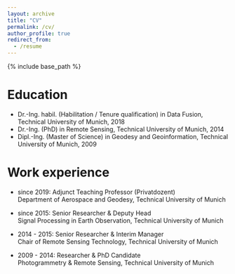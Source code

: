 ```yaml
---
layout: archive
title: "CV"
permalink: /cv/
author_profile: true
redirect_from:
  - /resume
---
```


{% include base_path %}

Education
======
* Dr.-Ing. habil. (Habilitation / Tenure qualification) in Data Fusion, Technical University of Munich, 2018 
* Dr.-Ing. (PhD) in Remote Sensing, Technical University of Munich, 2014
* Dipl.-Ing. (Master of Science) in Geodesy and Geoinformation, Technical University of Munich, 2009

Work experience
======
* since 2019: Adjunct Teaching Professor (Privatdozent)  
  Department of Aerospace and Geodesy, Technical University of Munich

* since 2015: Senior Researcher & Deputy Head  
  Signal Processing in Earth Observation, Technical University of Munich
  
* 2014 - 2015: Senior Researcher & Interim Manager  
  Chair of Remote Sensing Technology, Technical University of Munich
  
* 2009 - 2014: Researcher & PhD Candidate  
  Photogrammetry & Remote Sensing, Technical University of Munich
